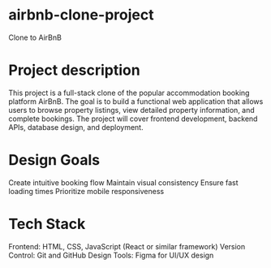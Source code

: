 # airbnb-clone-project
Clone to AirBnB 
# Project description
This project is a full-stack clone of the popular accommodation booking platform AirBnB. The goal is to build a functional web application that allows users to browse property listings, view detailed property information, and complete bookings. The project will cover frontend development, backend APIs, database design, and deployment.
# Design Goals
  Create intuitive booking flow
  Maintain visual consistency
  Ensure fast loading times
  Prioritize mobile responsiveness
# Tech Stack
  Frontend: HTML, CSS, JavaScript (React or similar framework)
  Version Control: Git and GitHub
  Design Tools: Figma for UI/UX design
